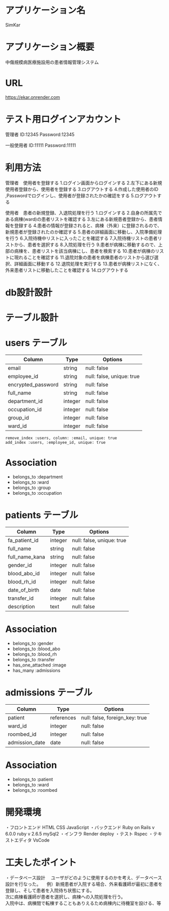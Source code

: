 # アプリケーション名
SimKar

# アプリケーション概要
中傷規模病医療施設用の患者情報管理システム

# URL
https://ekar.onrender.com

# テスト用ログインアカウント
管理者
  ID:12345
  Password:12345

一般使用者
  ID:11111
  Password:11111


# 利用方法
管理者　使用者を登録する
1.ログイン画面からログインする
2.左下にある新規使用者登録から、使用者を登録する
3.ログアウトする
4.作成した使用者のID ,Passwordでログインし、使用者が登録されたかの確認をする
5.ログアウトする

使用者　患者の新規登録、入退院処理を行う
1.ログインする
2.自身の所属先である病棟(ward)の患者リストを確認する
3.左にある新規患者登録から、患者情報を登録する
4.患者の情報が登録されると、病棟（外来）に登録されるので、新規患者が登録されたのか確認する
5.患者の詳細画面に移動し、入院準備処理を行う
6.入院待機中リストに入ったことを確認する
7.入院待機リストの患者リストから、患者を選択する
8.入院処理を行う
9.患者が病棟に移動するので、上部の病棟を、患者リストを該当病棟にし、患者を検索する
10.患者が病棟のリストに現れることを確認する
11.退院対象の患者を病棟患者のリストから選び選択、詳細画面に移動する
12.退院処理を実行する
13.患者が病棟リストになく、外来患者リストに移動したことを確認する
14.ログアウトする


# db設計設計

# テーブル設計

# users テーブル
| Column             | Type    | Options                   |
| ------------------ | ------- | ------------------------- |
| email              | string  | null: false               |
| employee_id        | string  | null: false, unique: true |
| encrypted_password | string  | null: false               |
| full_name          | string  | null: false               |
| department_id      | integer | null: false               |
| occupation_id      | integer | null: false               |
| group_id           | integer | null: false               |
| ward_id            | integer | null: false               |

    remove_index :users, column: :email, unique: true
    add_index :users, :employee_id, unique: true

# Association
- belongs_to :department
- belongs_to :ward
- belongs_to :group
- belongs_to :occupation



# patients テーブル
| Column         | Type       | Options                        |
| -------------- | ---------- | ------------------------------ |
| fa_patient_id  | integer    | null: false, unique: true      |
| full_name      | string     | null: false                    |
| full_name_kana | string     | null: false                    |
| gender_id      | integer    | null: false                    |
| blood_abo_id   | integer    | null: false                    |
| blood_rh_id    | integer    | null: false                    |
| date_of_birth  | date       | null: false                    |
| transfer_id    | integer    | null: false                    |
| description    | text       | null: false                    |

# Association
- belongs_to :gender
- belongs_to :blood_abo
- belongs_to :blood_rh
- belongs_to :transfer
- has_one_attached :image
- has_many :admissions



# admissions テーブル
| Column         | Type       | Options                        |
| -------------- | ---------- | ------------------------------ |
| patient        | references | null: false, foreign_key: true |
| ward_id        | integer    | null: false                    |
| roombed_id     | integer    | null: false                    |
| admission_date | date       | null: false                    |

# Association
- belongs_to :patient
- belongs_to :ward
- belongs_to :roombed



# 開発環境
・フロントエンド
  HTML
  CSS
  JavaScript
・バックエンド
  Ruby on Rails v 6.0.0
  ruby v 2.6.5
  mySql2
・インフラ
  Render deploy
・テスト
  Rspec
・テキストエディタ 
  VsCode





# 工夫したポイント
・データベース設計
　ユーザがどのように使用するのかを考え、データベース設計を行なった。
　例）新規患者が入院する場合、外来看護師が最初に患者を登録し、そして患者を入院待ち状態にする。<br>
     次に病棟看護師が患者を選択し、病棟への入院処理を行う。<br>
     入院中は、病棟間で転棟することもありえるため病棟内に待機室を設ける、等
     








